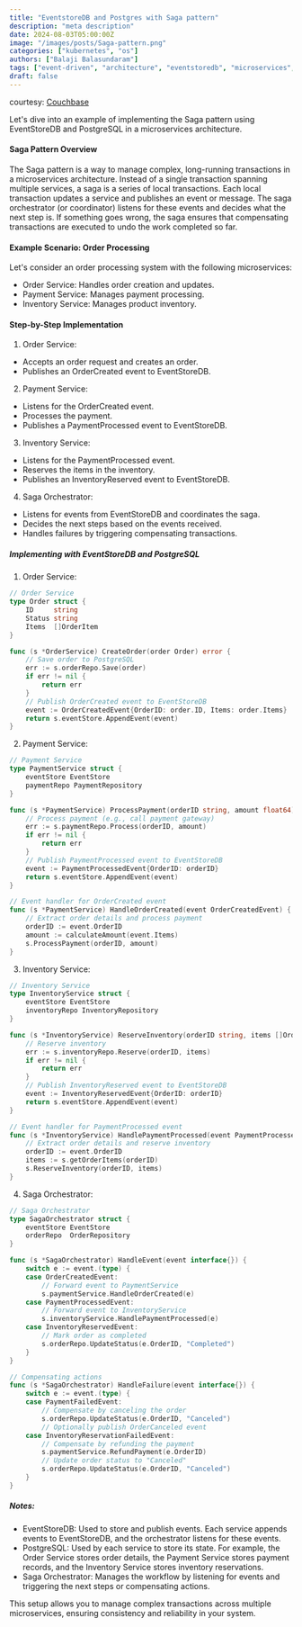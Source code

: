 ```yaml
---
title: "EventstoreDB and Postgres with Saga pattern"
description: "meta description"
date: 2024-08-03T05:00:00Z
image: "/images/posts/Saga-pattern.png"
categories: ["kubernetes", "os"]
authors: ["Balaji Balasundaram"]
tags: ["event-driven", "architecture", "eventstoredb", "microservices", "postgres", "saga-pattern"]
draft: false
---
```

courtesy: [Couchbase](https://www.couchbase.com/blog/saga-pattern-implement-business-transactions-using-microservices-part-2/)

Let's dive into an example of implementing the Saga pattern using EventStoreDB and PostgreSQL in a microservices architecture.

#### Saga Pattern Overview
The Saga pattern is a way to manage complex, long-running transactions in a microservices architecture. Instead of a single transaction spanning multiple services, a saga is a series of local transactions. Each local transaction updates a service and publishes an event or message. The saga orchestrator (or coordinator) listens for these events and decides what the next step is. If something goes wrong, the saga ensures that compensating transactions are executed to undo the work completed so far.

#### Example Scenario: Order Processing
Let's consider an order processing system with the following microservices:

- Order Service: Handles order creation and updates.
- Payment Service: Manages payment processing.
- Inventory Service: Manages product inventory.
#### Step-by-Step Implementation
1. Order Service:

- Accepts an order request and creates an order.
- Publishes an OrderCreated event to EventStoreDB.
2. Payment Service:

- Listens for the OrderCreated event.
- Processes the payment.
- Publishes a PaymentProcessed event to EventStoreDB.
3. Inventory Service:

- Listens for the PaymentProcessed event.
- Reserves the items in the inventory.
- Publishes an InventoryReserved event to EventStoreDB.
4. Saga Orchestrator:

- Listens for events from EventStoreDB and coordinates the saga.
- Decides the next steps based on the events received.
- Handles failures by triggering compensating transactions.
##### Implementing with EventStoreDB and PostgreSQL
1. Order Service:
```go
// Order Service
type Order struct {
    ID     string
    Status string
    Items  []OrderItem
}

func (s *OrderService) CreateOrder(order Order) error {
    // Save order to PostgreSQL
    err := s.orderRepo.Save(order)
    if err != nil {
        return err
    }
    // Publish OrderCreated event to EventStoreDB
    event := OrderCreatedEvent{OrderID: order.ID, Items: order.Items}
    return s.eventStore.AppendEvent(event)
}
```
2. Payment Service:
```go
// Payment Service
type PaymentService struct {
    eventStore EventStore
    paymentRepo PaymentRepository
}

func (s *PaymentService) ProcessPayment(orderID string, amount float64) error {
    // Process payment (e.g., call payment gateway)
    err := s.paymentRepo.Process(orderID, amount)
    if err != nil {
        return err
    }
    // Publish PaymentProcessed event to EventStoreDB
    event := PaymentProcessedEvent{OrderID: orderID}
    return s.eventStore.AppendEvent(event)
}

// Event handler for OrderCreated event
func (s *PaymentService) HandleOrderCreated(event OrderCreatedEvent) {
    // Extract order details and process payment
    orderID := event.OrderID
    amount := calculateAmount(event.Items)
    s.ProcessPayment(orderID, amount)
}
```
3. Inventory Service:
```go
// Inventory Service
type InventoryService struct {
    eventStore EventStore
    inventoryRepo InventoryRepository
}

func (s *InventoryService) ReserveInventory(orderID string, items []OrderItem) error {
    // Reserve inventory
    err := s.inventoryRepo.Reserve(orderID, items)
    if err != nil {
        return err
    }
    // Publish InventoryReserved event to EventStoreDB
    event := InventoryReservedEvent{OrderID: orderID}
    return s.eventStore.AppendEvent(event)
}

// Event handler for PaymentProcessed event
func (s *InventoryService) HandlePaymentProcessed(event PaymentProcessedEvent) {
    // Extract order details and reserve inventory
    orderID := event.OrderID
    items := s.getOrderItems(orderID)
    s.ReserveInventory(orderID, items)
}
```
4. Saga Orchestrator:
```go
// Saga Orchestrator
type SagaOrchestrator struct {
    eventStore EventStore
    orderRepo  OrderRepository
}

func (s *SagaOrchestrator) HandleEvent(event interface{}) {
    switch e := event.(type) {
    case OrderCreatedEvent:
        // Forward event to PaymentService
        s.paymentService.HandleOrderCreated(e)
    case PaymentProcessedEvent:
        // Forward event to InventoryService
        s.inventoryService.HandlePaymentProcessed(e)
    case InventoryReservedEvent:
        // Mark order as completed
        s.orderRepo.UpdateStatus(e.OrderID, "Completed")
    }
}

// Compensating actions
func (s *SagaOrchestrator) HandleFailure(event interface{}) {
    switch e := event.(type) {
    case PaymentFailedEvent:
        // Compensate by canceling the order
        s.orderRepo.UpdateStatus(e.OrderID, "Canceled")
        // Optionally publish OrderCanceled event
    case InventoryReservationFailedEvent:
        // Compensate by refunding the payment
        s.paymentService.RefundPayment(e.OrderID)
        // Update order status to "Canceled"
        s.orderRepo.UpdateStatus(e.OrderID, "Canceled")
    }
}
```

##### Notes:
- EventStoreDB: Used to store and publish events. Each service appends events to EventStoreDB, and the orchestrator listens for these events.
- PostgreSQL: Used by each service to store its state. For example, the Order Service stores order details, the Payment Service stores payment records, and the Inventory Service stores inventory reservations.
- Saga Orchestrator: Manages the workflow by listening for events and triggering the next steps or compensating actions.

This setup allows you to manage complex transactions across multiple microservices, ensuring consistency and reliability in your system.